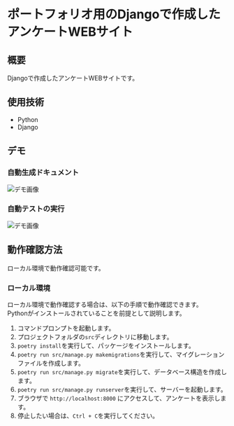 # ポートフォリオ用のDjangoで作成したアンケートWEBサイト

## 概要

Djangoで作成したアンケートWEBサイトです。

## 使用技術

- Python
- Django

## デモ

### 自動生成ドキュメント

![デモ画像](images/ReadMeDemoImage.png)

### 自動テストの実行

![デモ画像](images/ReadMeDemoImageTest.png)

## 動作確認方法

ローカル環境で動作確認可能です。

### ローカル環境

ローカル環境で動作確認する場合は、以下の手順で動作確認できます。  
Pythonがインストールされていることを前提として説明します。

1. コマンドプロンプトを起動します。
2. プロジェクトフォルダの`src`ディレクトリに移動します。
3. `poetry install`を実行して、パッケージをインストールします。
4. `poetry run src/manage.py makemigrations`を実行して、マイグレーションファイルを作成します。
5. `poetry run src/manage.py migrate`を実行して、データベース構造を作成します。
6. `poetry run src/manage.py runserver`を実行して、サーバーを起動します。
7. ブラウザで `http://localhost:8000` にアクセスして、アンケートを表示します。
8. 停止したい場合は、`Ctrl + C`を実行してください。
